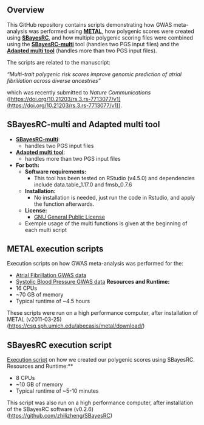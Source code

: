## Overview

This GitHub repository contains scripts demonstrating how GWAS meta-analysis was performed using [**METAL**](https://github.com/poeyahay/AFib_PGS/tree/main/METAL), how polygenic scores were created using [**SBayesRC**](https://github.com/poeyahay/AFib_PGS/blob/main/SBayesRC/SBRC_Run.sh), and how multiple polygenic scoring files were combined using the [**SBayesRC-multi**](https://github.com/poeyahay/AFib_PGS/blob/main/Multi/SBRCmulti.R) tool (handles two PGS input files) and the [**Adapted multi tool**](https://github.com/poeyahay/AFib_PGS/blob/main/Multi/Multi_Tool.R) (handles more than two PGS input files).  

The scripts are related to the manuscript:

*“Multi-trait polygenic risk scores improve genomic prediction of atrial fibrillation across diverse ancestries”*

which was recently submitted to *Nature Communications* ([https://doi.org/10.21203/rs.3.rs-7713077/v1](https://doi.org/10.21203/rs.3.rs-7713077/v1)).

## SBayesRC-multi and Adapted multi tool
- [**SBayesRC-multi**](https://github.com/poeyahay/AFib_PGS/blob/main/Multi/SBRCmulti.R):
  - handles two PGS input files
- [**Adapted multi tool**](https://github.com/poeyahay/AFib_PGS/blob/main/Multi/Multi_Tool.R):
  - handles more than two PGS input files
- **For both:**
  - **Software requirements:**
    - This tool has been tested on RStudio (v4.5.0) and dependencies include data.table_1.17.0 and fmsb_0.7.6
  - **Installation:**
    - No installation is needed, just run the code in Rstudio, and apply the function afterwards.
  - **License:**
    - [GNU General Public License](https://github.com/poeyahay/AFib_PGS/blob/main/Multi/LICENSE)
  - Exemple usage of the multi functions is given at the beginning of each multi script

## METAL execution scripts
Execution scripts on how GWAS meta-analysis was performed for the:
- [Atrial Fibrillation GWAS data](https://github.com/poeyahay/AFib_PGS/blob/main/METAL/AFGen%2BMVP.sh)
- [Systolic Blood Pressure GWAS data](https://github.com/poeyahay/AFib_PGS/blob/main/METAL/SBP_trait.sh)
**Resources and Runtime:**
- 16 CPUs
- ~70 GB of memory
- Typical runtime of ~4.5 hours

These scripts were run on a high performance computer, after installation of METAL (v2011-03-25) (https://csg.sph.umich.edu/abecasis/metal/download/)

## SBayesRC execution script
[Execution script](https://github.com/poeyahay/AFib_PGS/blob/main/SBayesRC/SBRC_Run.sh) on how we created our polygenic scores using SBayesRC.
Resources and Runtime:**
- 8 CPUs
- ~10 GB of memory
- Typical runtime of ~5-10 minutes

This script was also run on a high performance computer, after installation of the SBayesRC software (v0.2.6) (https://github.com/zhilizheng/SBayesRC)
